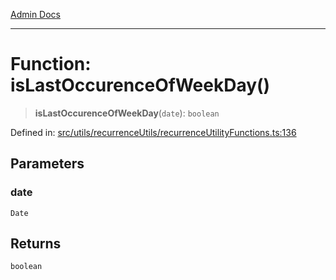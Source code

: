 [Admin Docs](/)

***

# Function: isLastOccurenceOfWeekDay()

> **isLastOccurenceOfWeekDay**(`date`): `boolean`

Defined in: [src/utils/recurrenceUtils/recurrenceUtilityFunctions.ts:136](https://github.com/abhassen44/talawa-admin/blob/285f7384c3d26b5028a286d84f89b85120d130a2/src/utils/recurrenceUtils/recurrenceUtilityFunctions.ts#L136)

## Parameters

### date

`Date`

## Returns

`boolean`
